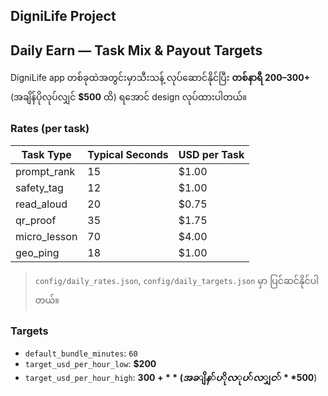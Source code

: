 ﻿## DigniLife Project
## Daily Earn — Task Mix & Payout Targets

DigniLife app တစ်ခုထဲအတွင်းမှာသီးသန့် လုပ်ဆောင်နိုင်ပြီး
**တစ်နာရီ $200–$300+** (အချိန်ပိုလုပ်လျှင် **$500** ထိ) ရအောင် design လုပ်ထားပါတယ်။

### Rates (per task)

| Task Type     | Typical Seconds | USD per Task |
|---------------|------------------|--------------|
| prompt_rank   | 15               | $1.00        |
| safety_tag    | 12               | $1.00        |
| read_aloud    | 20               | $0.75        |
| qr_proof      | 35               | $1.75        |
| micro_lesson  | 70               | $4.00        |
| geo_ping      | 18               | $1.00        |

> `config/daily_rates.json`, `config/daily_targets.json` မှာ ပြင်ဆင်နိုင်ပါတယ်။

### Targets
- `default_bundle_minutes`: `60`
- `target_usd_per_hour_low`: **$200**
- `target_usd_per_hour_high`: **$300+** (အချိန်ပိုလုပ်လျှင် **$500**)
